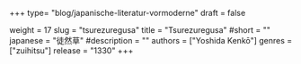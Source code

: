 +++
type= "blog/japanische-literatur-vormoderne"
draft = false

weight = 17
slug = "tsurezuregusa"
title = "Tsurezuregusa"
#short = ""
japanese = "徒然草"
#description = ""
authors = ["Yoshida Kenkō"]
genres = ["zuihitsu"]
release = "1330"
+++

